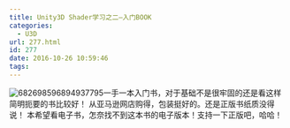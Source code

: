 ```yaml
---
title: Unity3D Shader学习之二—入门BOOK
categories:
  - U3D
url: 277.html
id: 277
date: 2016-10-26 10:59:46
tags:
---
```


![682698596894937795](http://www.le-more.com/wp-content/uploads/2016/10/682698596894937795.jpg)一手一本入门书，对于基础不是很牢固的还是看这样简明扼要的书比较好！ 从亚马逊网店购得，包装挺好的。还是正版书纸质没得说！ 本希望看电子书，怎奈找不到这本书的电子版本！支持一下正版吧，哈哈！